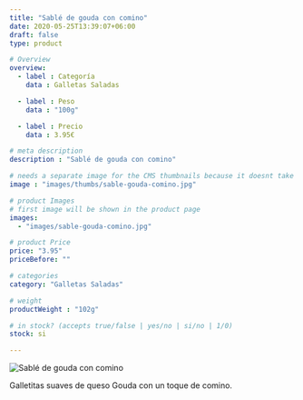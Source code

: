 ```yaml
---
title: "Sablé de gouda con comino"
date: 2020-05-25T13:39:07+06:00
draft: false
type: product

# Overview
overview:
  - label : Categoría
    data : Galletas Saladas

  - label : Peso
    data : "100g"

  - label : Precio
    data : 3.95€

# meta description
description : "Sablé de gouda con comino"

# needs a separate image for the CMS thumbnails because it doesnt take arrays (slideshow images)
image : "images/thumbs/sable-gouda-comino.jpg"

# product Images
# first image will be shown in the product page
images:
  - "images/sable-gouda-comino.jpg"

# product Price
price: "3.95"
priceBefore: ""

# categories
category: "Galletas Saladas"

# weight
productWeight : "102g"

# in stock? (accepts true/false | yes/no | si/no | 1/0)
stock: si

---
```

![Sablé de gouda con comino](/images/sable-gouda-comino.jpg "Sablé de gouda con comino")

Galletitas suaves de queso Gouda con un toque de comino.
